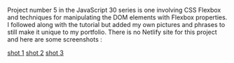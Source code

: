 Project number 5 in the JavaScript 30 series is one involving CSS Flexbox and techniques for manipulating the DOM elements with Flexbox properties. I followed along with the tutorial but added my own pictures and phrases to still make it unique to my portfolio.
 There is no Netlify site for this project and here are some screenshots :

 [shot 1](https://github.com/rustiphyde/rustiphyde.github.io/blob/master/Screenshot%20(24).png)
 [shot 2](https://github.com/rustiphyde/rustiphyde.github.io/blob/master/Screenshot%20(25).png)
 [shot 3](https://github.com/rustiphyde/rustiphyde.github.io/blob/master/Screenshot%20(26).png)